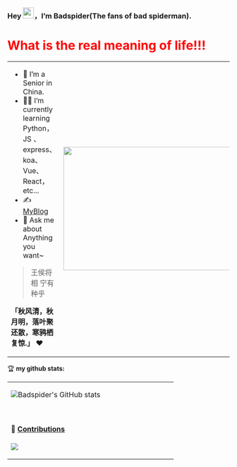 ### Hey <img src="https://media.giphy.com/media/hvRJCLFzcasrR4ia7z/giphy.gif" width="25px" height="25px">，I’m Badspider(The fans of bad spiderman).

<h1 style="color:red">What is the real meaning of life!!!</h1>

<table>
<tr>
<td width="58%">
  
- 🤖 I’m a Senior in China.
- 👨‍💻 I’m currently learning Python，JS 、express、koa、Vue、React，etc...
- ✍️ [MyBlog](https://badspider.top)
- 💬 Ask me about Anything you want~

> 王侯将相  宁有种乎 

**「秋风清，秋月明，落叶聚还散，寒鸦栖复惊.」** ❤️

</td>
<td width="42%">
<img src="https://github.com/anzhihe/anzhihe/blob/main/.github/workflows/Le%20Petit%20Prince.gif" width="500" height="280">
</td>
</tr>
</table>

🏆 **my github stats:**

<table>
<tr>
<td valign="top"  width="58%">
  
 ![Badspider's GitHub stats](https://github-readme-stats.vercel.app/api?username=badspider7&hide=contribs,prs)
  
  <br>

#### 🐍 [Contributions](https://raw.githubusercontent.com/anzhihe/anzhihe/main/assets/github-contribution-grid-snake.svg)

![](https://raw.githubusercontent.com/anzhihe/anzhihe/main/assets/github-contribution-grid-snake.svg)


</td>
<!-- <td valign="top"  width="42%">
  
 [![Anurag's GitHub stats](https://github-readme-stats.vercel.app/api?username=badspider)](https://github.com/anuraghazra/github-readme-stats)



</td> -->
</tr>
</table>
